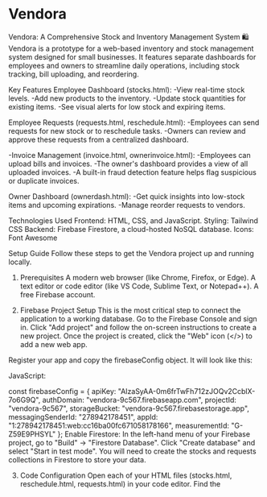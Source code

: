 # Vendora
Vendora: A Comprehensive Stock and Inventory Management System 🛍️
Vendora is a prototype for a web-based inventory and stock management system designed for small businesses. It features separate dashboards for employees and owners to streamline daily operations, including stock tracking, bill uploading, and reordering.

Key Features
Employee Dashboard (stocks.html):
-View real-time stock levels.
-Add new products to the inventory.
-Update stock quantities for existing items.
-See visual alerts for low stock and expiring items.

Employee Requests (requests.html, reschedule.html):
-Employees can send requests for new stock or to reschedule tasks.
-Owners can review and approve these requests from a centralized dashboard.

-Invoice Management (invoice.html, ownerinvoice.html):
-Employees can upload bills and invoices.
-The owner's dashboard provides a view of all uploaded invoices.
-A built-in fraud detection feature helps flag suspicious or duplicate invoices.

Owner Dashboard (ownerdash.html):
-Get quick insights into low-stock items and upcoming expirations.
-Manage reorder requests to vendors.


Technologies Used
Frontend: HTML, CSS, and JavaScript.
Styling: Tailwind CSS
Backend: Firebase Firestore, a cloud-hosted NoSQL database.
Icons: Font Awesome


Setup Guide
Follow these steps to get the Vendora project up and running locally.

1. Prerequisites
A modern web browser (like Chrome, Firefox, or Edge).
A text editor or code editor (like VS Code, Sublime Text, or Notepad++).
A free Firebase account.

2. Firebase Project Setup
This is the most critical step to connect the application to a working database.
Go to the Firebase Console and sign in.
Click "Add project" and follow the on-screen instructions to create a new project.
Once the project is created, click the "Web" icon (</>) to add a new web app.

Register your app and copy the firebaseConfig object. It will look like this:

JavaScript:

const firebaseConfig = {
            apiKey: "AIzaSyAA-0m6frTwFh712zJOQv2CcblX-7o6G9Q",
            authDomain: "vendora-9c567.firebaseapp.com",
            projectId: "vendora-9c567",
            storageBucket: "vendora-9c567.firebasestorage.app",
            messagingSenderId: "278942178451",
            appId: "1:278942178451:web:cc16ba00fc671058178166",
            measurementId: "G-Z59E9PHSYL"
        };
Enable Firestore: In the left-hand menu of your Firebase project, go to "Build" -> "Firestore Database". Click "Create database" and select "Start in test mode".
You will need to create the stocks and requests collections in Firestore to store your data.

3. Code Configuration
Open each of your HTML files (stocks.html, reschedule.html, requests.html) in your code editor.
Find the <script> tag at the top of the file that contains the firebaseConfig object.
Replace the existing firebaseConfig object with the one you copied from your Firebase console.
You must do this for all your HTML files that interact with the database.

4. Running the Project
Save all your changes.
Open any of the HTML files (stocks.html, ownerdash.html, etc.) in your web browser.
The application should now be connected to your new Firebase database. You can start adding stock items or test other features.
